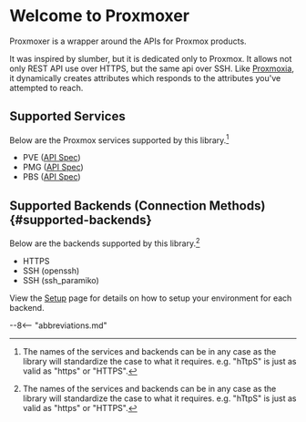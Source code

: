 <!-- spell-checker:ignore Proxmoxia -->
# Welcome to Proxmoxer

Proxmoxer is a wrapper around the APIs for Proxmox products.

It was inspired by slumber, but it is dedicated only to Proxmox. It allows not only REST API use over HTTPS, but the same api over SSH. Like [Proxmoxia](https://github.com/baseblack/Proxmoxia), it dynamically creates attributes which responds to the attributes you've attempted to reach.

## Supported Services

Below are the Proxmox services supported by this library.[^1]

* PVE ([API Spec](https://pve.proxmox.com/pve-docs/api-viewer/index.html))
* PMG ([API Spec](https://pmg.proxmox.com/pmg-docs/api-viewer/index.html))
* PBS ([API Spec](https://pbs.proxmox.com/docs/api-viewer/index.html))

## Supported Backends (Connection Methods) {#supported-backends}

Below are the backends supported by this library.[^1]

* HTTPS
* SSH (openssh)
* SSH (ssh_paramiko)

View the [Setup](setup/) page for details on how to setup your environment for each backend.

[^1]: The names of the services and backends can be in any case as the library will standardize the case to what it requires. e.g. "hTtpS" is just as valid as "https" or "HTTPS".

--8<-- "abbreviations.md"
